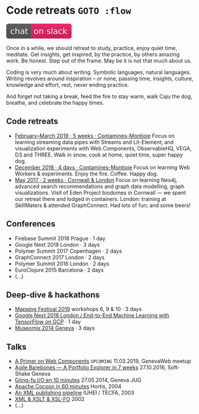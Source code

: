 # Code retreats `GOTO :flow`

[![Chat on Slack](./.chat-on-slack.svg)](https://petit-atelier.slack.com/messages/CFYLHHC1G/)

Once in a while, we should retreat to study, practice, enjoy quiet time, meditate.
Get insights, get inspired, by the practice, by others amazing work.
Be honest. Step out of the frame. May be it is not that much about us.

Coding is very much about writing. Symbolic languages, natural languages.
Writing revolves around inspiration – or none, passing time, insights,
culture, knowledge and effort, rest, never ending practice.

And forget not taking a break, feed the fire to stay warm,
walk Caju the dog, breathe, and celebrate the happy times.

## Code retreats

* [February–March 2019 · 5 weeks · Contamines-Montjoie](201902-code-retreat/README.md)
  Focus on learning streaming data pipes with Streams and Lit-Element; and visualization experiments with Web Components, ObservableHQ, VEGA, D3 and THREE. Walk in snow, cook at home, quiet time, super happy dog.
* [December 2018 · 4 days · Contamines-Montjoie](201812-code-retreat/README.md)
  Focus on learning Web Workers & experiments. Enjoy the fire. Coffee. Happy dog.
* [May 2017 · 2 weeks · Cornwall & London](201812-code-retreat/README.md)
  Focus on learning Neo4j, advanced search recommendations and graph data modelling, graph visualizations. Visit of Eden Project biodomes in Cornwall — we spent our retreat there and lodged in containers. London: training at SkillMaters & attended GraphConnect. Had lots of fun; and some beers!

## Conferences

* Firebase Summit 2018 Prague · 1 day
* Google Next 2018 London · 3 days
* Polymer Summit 2017 Copenhagen · 2 days
* GraphConnect 2017 London · 2 days
* Polymer Summit 2016 London · 2 days
* EuroClojure 2015 Barcelona · 2 days
* (…)

## Deep-dive & hackathons

* [Mapping Festival 2019](https://2019.mappingfestival.com/workshops_2019_fr.pdf) workshops 6, 9 & 10 · 3 days
* [Google Next 2018 London / End-to-End Machine Learning with TensorFlow on GCP](https://cloud.withgoogle.com/next18/london/sessions/session/245765) · 1 day
* [Museomix 2014 Geneva](https://www.museomix.org/editions/2014/geneve) · 3 days

## Talks

* [A Primer on Web Components](https://www.meetup.com/fr-FR/GenevaWeb/events/258787967/) `UPCOMING` 11.03.2019, GenevaWeb meetup
* [Agile Barebones — A Portfolio Explorer in 7 weeks](https://www.kora.li/admin.html#/index/p?u=olange&s=myloim-agile-barebones&c=softshake&e=Donkey_Kong) 27.10.2016, Soft-Shake Geneva
* [Gōng-fu I/O en 10 minutes](http://gongfu.io/presentations/10-min/#/step-01) 27.05.2014, Geneva JUG
* [Apache Cocoon in 60 minutes](#TODO) Hortis, 2004
* [An XML publishing pipeline](#TODO) IUHEI / TECFA, 2003
* [XML & XSLT & XSL-FO](#TODO) 2002
* (…)
